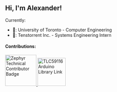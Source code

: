 
## Hi, I'm Alexander!

Currently:
- 🏫: University of Toronto - Computer Engineering
- 🏢: Tenstorrent Inc. - Systems Engineering Intern

#### Contributions:
<span>
<a href="https://www.credly.com/badges/b1bff0c0-168e-4248-ad4d-056823007e99">
  <img src="https://images.credly.com/size/220x220/images/a77b7f85-70b0-42ab-9519-67ee509fbc0c/image.png" alt="Zephyr Technical Contributor Badge" width=100 height=100>
</a>
<a href="https://docs.arduino.cc/libraries/tlc59116/">
  <img src="https://arduino.cc/en/uploads/Trademark/ArduinoCommunityLogo.png" alt="TLC59116 Arduino Library Link" height=90>
</a>
</span>
